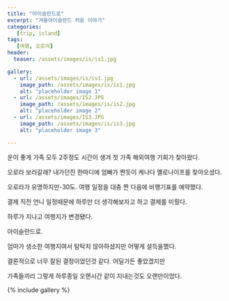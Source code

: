 ```yaml
---
title: "아이슬란드로"
excerpt: "겨울아이슬란드 처음 이야기"
categories:
   [trip, island]
tags:
   [여행, 오로라]
header:
  teaser: /assets/images/is/is1.jpg

gallery:
  - url: /assets/images/is/is1.jpg
    image_path: /assets/images/is/is1.jpg
    alt: "placeholder image 1"
  - url: /assets/images/IS2.JPG
    image_path: /assets/images/is/is2.jpg
    alt: "placeholder image 2"
  - url: /assets/images/IS3.JPG
    image_path: /assets/images/is/is3.jpg
    alt: "placeholder image 3"

---
```


운이 좋게 가족 모두 2주정도 시간이 생겨 첫 가족 해외여행 기회가 찾아왔다.

오로라 보러갈래? 내가던진 한마디에 엄빠가 짠듯이 케나다 옐로나이프를 찾아오셨다.

오로라가 유명하지만-30도. 여행 일정을 대충 짠 다음에 비행기표를 예약했다.

결제 직전 언니 일정때문에 하루만 더 생각해보자고 하고 결제를 미뤘다.

하루가 지나고 여행지가 변경됐다.

아이슬란드로. 

엄마가 생소한 여행지여서 탐탁치 않아하셨지만 어떻게 설득을했다.

결론적으로 너무 잘된 결정이었던것 같다. 어딜가든 좋았겠지만

가족들끼리 그렇게 하루종일 오랜시간 같이 지내는것도 오랜만이었다.


{% include gallery  %}
